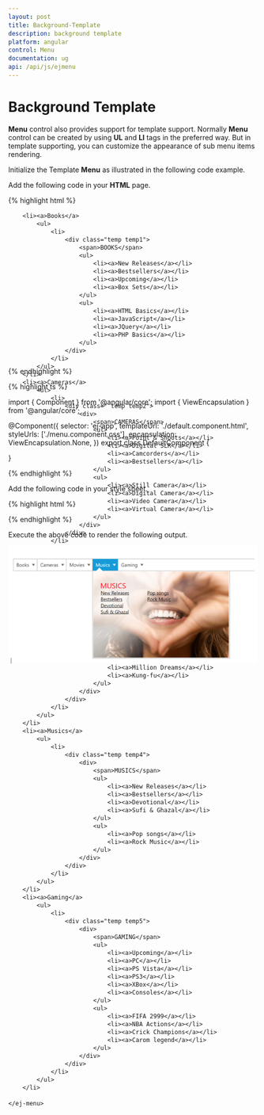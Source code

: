 ```yaml
---
layout: post
title: Background-Template
description: background template
platform: angular
control: Menu
documentation: ug
api: /api/js/ejmenu
---
```


# Background Template

**Menu** control also provides support for template support. Normally **Menu** control can be created by using **UL** and **LI** tags in the preferred way. But in template supporting, you can customize the appearance of sub menu items rendering. 

Initialize the Template **Menu** as illustrated in the following code example. 

Add the following code in your **HTML** page.

{% highlight html %}

<div id="menu_controls" style="height:300px">
    <ej-menu id="menutemplate">

        <li><a>Books</a>
            <ul>
                <li>
                    <div class="temp temp1">
                        <span>BOOKS</span>
                        <ul>
                            <li><a>New Releases</a></li>
                            <li><a>Bestsellers</a></li>
                            <li><a>Upcoming</a></li>
                            <li><a>Box Sets</a></li>
                        </ul>
                        <ul>
                            <li><a>HTML Basics</a></li>
                            <li><a>JavaScript</a></li>
                            <li><a>JQuery</a></li>
                            <li><a>PHP Basics</a></li>
                        </ul>
                    </div>
                </li>
            </ul>
        </li>
        <li><a>Cameras</a>
            <ul>
                <li>
                    <div class=" temp temp2">
                        <div>
                            <span>CAMERAS</span>
                            <ul>
                                <li><a>Point & Shoots</a></li>
                                <li><a>Digital SLR</a></li>
                                <li><a>Camcorders</a></li>
                                <li><a>Bestsellers</a></li>
                            </ul>
                            <ul>
                                <li><a>Still Camera</a></li>
                                <li><a>Digital Camera</a></li>
                                <li><a>Video Camera</a></li>
                                <li><a>Virtual Camera</a></li>
                            </ul>
                        </div>
                    </div>
                </li>
            </ul>
        </li>
        <li><a>Movies</a>
            <ul>
                <li>
                    <div class="temp temp3">
                        <div>
                            <span>MOVIES</span>
                            <ul>
                                <li><a>Genobili Actions</a></li>
                                <li><a>Jackie Rocks</a></li>
                                <li><a>Men In Blue</a></li>
                                <li><a>Human vs Alien</a></li>
                            </ul>
                            <ul>
                                <li><a>Million Dreams</a></li>
                                <li><a>Kung-fu</a></li>
                            </ul>
                        </div>
                    </div>
                </li>
            </ul>
        </li>
        <li><a>Musics</a>
            <ul>
                <li>
                    <div class="temp temp4">
                        <div>
                            <span>MUSICS</span>
                            <ul>
                                <li><a>New Releases</a></li>
                                <li><a>Bestsellers</a></li>
                                <li><a>Devotional</a></li>
                                <li><a>Sufi & Ghazal</a></li>
                            </ul>
                            <ul>
                                <li><a>Pop songs</a></li>
                                <li><a>Rock Music</a></li>
                            </ul>
                        </div>
                    </div>
                </li>
            </ul>
        </li>
        <li><a>Gaming</a>
            <ul>
                <li>
                    <div class="temp temp5">
                        <div>
                            <span>GAMING</span>
                            <ul>
                                <li><a>Upcoming</a></li>
                                <li><a>PC</a></li>
                                <li><a>PS Vista</a></li>
                                <li><a>PS3</a></li>
                                <li><a>XBox</a></li>
                                <li><a>Consoles</a></li>
                            </ul>
                            <ul>
                                <li><a>FIFA 2999</a></li>
                                <li><a>NBA Actions</a></li>
                                <li><a>Crick Champions</a></li>
                                <li><a>Carom legend</a></li>
                            </ul>
                        </div>
                    </div>
                </li>
            </ul>
        </li>

    </ej-menu>
</div>

{% endhighlight %}

{% highlight ts %}

import { Component } from '@angular/core';
import { ViewEncapsulation } from '@angular/core';

@Component({
  selector: 'ej-app',
  templateUrl: './default.component.html',
  styleUrls: ['./menu.component.css'],
  encapsulation: ViewEncapsulation.None,
})
export class DefaultComponent {
 
}

{% endhighlight %}



Add the following code in your style sheet.

{% highlight html %}


<style type="text/css">
    .temp {
        height: 237px;
        width: 375px;
        font-family: segoe UI;
        cursor: default;
        background-size: 100% 100%;
    }

    .temp span {
        color: red;
        float: left;
        font-size: 20px;
        left: 20px;
        position: relative;
        top: 25px;
        width: 100px;
    }

    .temp ul {
        float: left;
        font-size: 14px;
        left: -79px;
        list-style-type: none;
        margin: 0;
        padding: 0;
        position: relative;
        top: 50px;
        width: 128px;
    }

    .temp ul li {
        font-size: 13px;
    }

    .temp ul li a {
        text-decoration: underline;
        cursor: pointer;
        color: #000;
    }

    .temp1 {
        background-image: url("1.jpg");
    }

    .temp2 {
        background-image: url("2.jpg");
    }

    .temp3 {
        background-image: url("3.jpg");
    }

    .temp4 {
        background-image: url("4.jpg");
    }

    .e-menu.e-horizontal li > ul, .e-menu.e-horizontal li > ul > li:hover {
        background-color: #fff;
    }

    .e-menu.e-horizontal > li > ul:after {
        border-color: transparent transparent #fff;
    }
</style>


{% endhighlight %}



Execute the above code to render the following output.                       

![](/angular/Menu/Background-Template_images/Background-Template_img1.png) 




